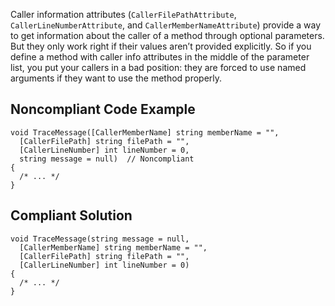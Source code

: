 Caller information attributes (`CallerFilePathAttribute`, `CallerLineNumberAttribute`, and `CallerMemberNameAttribute`) provide a way to get information about the caller of a method through optional parameters. But they only work right if their values aren’t provided explicitly. So if you define a method with caller info attributes in the middle of the parameter list, you put your callers in a bad position: they are forced to use named arguments if they want to use the method properly.
 
## Noncompliant Code Example

    void TraceMessage([CallerMemberName] string memberName = "",
      [CallerFilePath] string filePath = "",
      [CallerLineNumber] int lineNumber = 0,
      string message = null)  // Noncompliant
    {
      /* ... */
    }

## Compliant Solution

    void TraceMessage(string message = null,
      [CallerMemberName] string memberName = "",
      [CallerFilePath] string filePath = "",
      [CallerLineNumber] int lineNumber = 0)
    {
      /* ... */
    }
